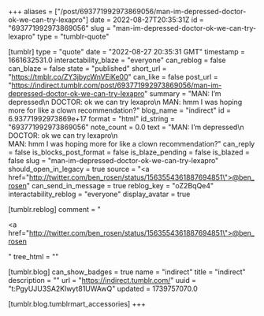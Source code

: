+++
aliases = ["/post/693771992973869056/man-im-depressed-doctor-ok-we-can-try-lexapro"]
date = 2022-08-27T20:35:31Z
id = "693771992973869056"
slug = "man-im-depressed-doctor-ok-we-can-try-lexapro"
type = "tumblr-quote"

[tumblr]
type = "quote"
date = "2022-08-27 20:35:31 GMT"
timestamp = 1661632531.0
interactability_blaze = "everyone"
can_reblog = false
can_blaze = false
state = "published"
short_url = "https://tmblr.co/ZY3jbycWnVEiKe00"
can_like = false
post_url = "https://indirect.tumblr.com/post/693771992973869056/man-im-depressed-doctor-ok-we-can-try-lexapro"
summary = "MAN: I’m depressed\n DOCTOR: ok we can try lexapro\n MAN: hmm I was hoping more for like a clown recommendation?"
blog_name = "indirect"
id = 6.93771992973869e+17
format = "html"
id_string = "693771992973869056"
note_count = 0.0
text = "MAN: I’m depressed\n<br/>DOCTOR: ok we can try lexapro\n<br/>MAN: hmm I was hoping more for like a clown recommendation?"
can_reply = false
is_blocks_post_format = false
is_blaze_pending = false
is_blazed = false
slug = "man-im-depressed-doctor-ok-we-can-try-lexapro"
should_open_in_legacy = true
source = "<a href=\"http://twitter.com/ben_rosen/status/1563554361887694851\">@ben_rosen</a>"
can_send_in_message = true
reblog_key = "oZ2BqQe4"
interactability_reblog = "everyone"
display_avatar = true

[tumblr.reblog]
comment = "<p><a href=\"http://twitter.com/ben_rosen/status/1563554361887694851\">@ben_rosen</a></p>"
tree_html = ""

[tumblr.blog]
can_show_badges = true
name = "indirect"
title = "indirect"
description = ""
url = "https://indirect.tumblr.com/"
uuid = "t:PgyUJU3SA2Klwyt81UWAwQ"
updated = 1739757070.0

[tumblr.blog.tumblrmart_accessories]
+++
